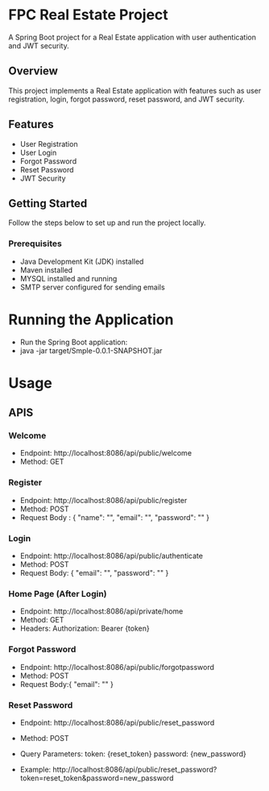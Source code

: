 # FPC Real Estate Project

A Spring Boot project for a Real Estate application with user authentication and JWT security.

## Overview

This project implements a Real Estate application with features such as user registration, login, forgot password, reset password, and JWT security.

## Features

- User Registration
- User Login
- Forgot Password
- Reset Password
- JWT Security

## Getting Started

Follow the steps below to set up and run the project locally.

### Prerequisites

- Java Development Kit (JDK) installed
- Maven installed
- MYSQL installed and running
- SMTP server configured for sending emails

# Running the Application

- Run the Spring Boot application:
- java -jar target/Smple-0.0.1-SNAPSHOT.jar

# Usage

## APIS

### Welcome

- Endpoint: http://localhost:8086/api/public/welcome
- Method: GET

### Register

- Endpoint: http://localhost:8086/api/public/register
- Method: POST
- Request Body : {
  "name": "",
  "email": "",
  "password": ""
  }

### Login

- Endpoint: http://localhost:8086/api/public/authenticate
- Method: POST
- Request Body: {
  "email": "",
  "password": ""
  }

### Home Page (After Login)

- Endpoint: http://localhost:8086/api/private/home
- Method: GET
- Headers: Authorization: Bearer {token}

### Forgot Password
- Endpoint: http://localhost:8086/api/public/forgotpassword
- Method: POST
- Request Body:{
                  "email": ""
              }

### Reset Password

- Endpoint: http://localhost:8086/api/public/reset_password
- Method: POST
- Query Parameters:
  token: {reset_token}
  password: {new_password}

- Example: http://localhost:8086/api/public/reset_password?token=reset_token&password=new_password
